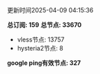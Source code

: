 更新时间2025-04-09 04:15:36

**总订阅: 159**
**总节点: 33670**
- vless节点: 13757
- hysteria2节点: 8

**google ping有效节点: 327**
